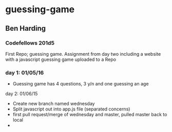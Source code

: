 # guessing-game
<h2>Ben Harding</h2>
<h3>Codefellows 201d5</h3>

First Repo; guessing game.  Assignment from day two including a website with a javascript guessing game uploaded to a Repo

<h3>day 1: 01/05/16</h3>
<ul>
  <li>Guessing game has 4 questions, 3 y/n and one guessing an age</li>
</ul

<h3>day 2: 01/06/15</h3>
<ul>
  <li>Create new branch named wednesday</li>
  <li>Split javascript out into app.js file (separated concerns)</li>
  <li>first pull request/merge of wednesday and master, pulled master back to local</li>
  <li></li>
</ul>
